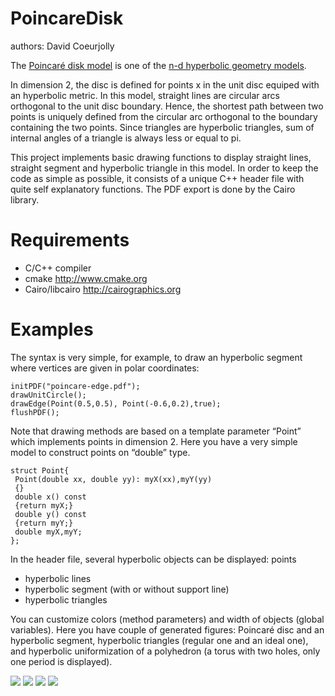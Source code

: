 PoincareDisk
============
authors: David Coeurjolly



The [Poincaré disk model](http://en.wikipedia.org/wiki/Poincaré_disk_model) is one of the [n-d hyperbolic geometry models](http://en.wikipedia.org/wiki/Hyperbolic_geometry).

In dimension 2, the disc is defined for points x in the unit disc
equiped with an hyperbolic metric. In this model, straight lines are
circular arcs orthogonal to the unit disc boundary. Hence, the
shortest path between two points is uniquely defined from the circular
arc orthogonal to the boundary containing the two points. Since
triangles are hyperbolic triangles, sum of internal angles of a
triangle is always less or equal to pi.

This project implements basic drawing functions to display
straight lines, straight segment and hyperbolic triangle in this
model. In order to keep the code as simple as possible, it consists of
a unique C++ header file with quite self explanatory functions. The
PDF export is done by the Cairo library.

Requirements
============

* C/C++ compiler
* cmake http://www.cmake.org
* Cairo/libcairo http://cairographics.org


Examples
========

The syntax is very simple, for example, to draw an hyperbolic segment where vertices are given in polar coordinates:

    initPDF("poincare-edge.pdf");
    drawUnitCircle();
    drawEdge(Point(0.5,0.5), Point(-0.6,0.2),true);
    flushPDF();


Note that drawing methods are based on a template parameter “Point”
which implements points in dimension 2. Here you have a very simple
model to construct points on “double” type.

    struct Point{
     Point(double xx, double yy): myX(xx),myY(yy)
     {}
     double x() const
     {return myX;}
     double y() const
     {return myY;}
     double myX,myY;
    };

In the header file, several hyperbolic objects can be displayed:
points
* hyperbolic lines
* hyperbolic segment (with or without support line)
* hyperbolic triangles


You can customize colors (method parameters) and width of objects (global variables). Here you have couple of generated figures: Poincaré disc and an hyperbolic segment, hyperbolic triangles (regular one and an ideal one), and hyperbolic uniformization of a polyhedron (a torus with two holes, only one period is displayed).

![](https://raw.github.com/dcoeurjo/PoincareDisk/master/poincare-edgeline.png)
![](https://raw.github.com/dcoeurjo/PoincareDisk/master/poincare-triangle.png)
![](https://raw.github.com/dcoeurjo/PoincareDisk/master/poincare-triangle4.png)
![](https://raw.github.com/dcoeurjo/PoincareDisk/master/2torus.png)
